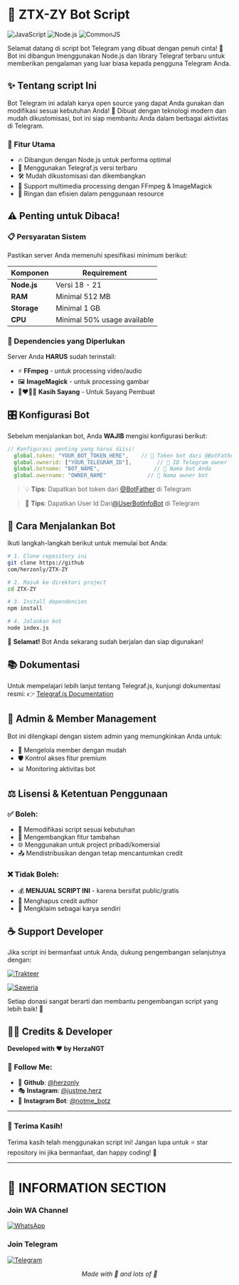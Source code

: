 # 🤖 ZTX-ZY Bot Script

![JavaScript](https://img.shields.io/badge/JavaScript-F7DF1E?style=for-the-badge&logo=javascript&logoColor=black)
![Node.js](https://img.shields.io/badge/Node.js-43853D?style=for-the-badge&logo=node.js&logoColor=white)
![CommonJS](https://img.shields.io/badge/CommonJS-339933?style=for-the-badge&logo=node.js&logoColor=white)

Selamat datang di script bot Telegram yang dibuat dengan penuh cinta! 💝 Bot ini dibangun lmenggunakan Node.js dan library Telegraf terbaru untuk memberikan pengalaman yang luar biasa kepada pengguna Telegram Anda.

## ✨ Tentang script Ini

Bot Telegram ini adalah karya open source yang dapat Anda gunakan dan modifikasi sesuai kebutuhan Anda! 🎨 Dibuat dengan teknologi modern dan mudah dikustomisasi, bot ini siap membantu Anda dalam berbagai aktivitas di Telegram.

### 🚀 Fitur Utama
- 🔥 Dibangun dengan Node.js untuk performa optimal
- 📱 Menggunakan Telegraf.js versi terbaru
- 🛠️ Mudah dikustomisasi dan dikembangkan
- 🎯 Support multimedia processing dengan FFmpeg & ImageMagick
- 💾 Ringan dan efisien dalam penggunaan resource

## ⚠️ Penting untuk Dibaca!

### 📋 Persyaratan Sistem
Pastikan server Anda memenuhi spesifikasi minimum berikut:

| Komponen | Requirement |
|----------|-------------|
| **Node.js** | Versi 18 - 21 |
| **RAM** | Minimal 512 MB |
| **Storage** | Minimal 1 GB |
| **CPU** | Minimal 50% usage available |

### 🔧 Dependencies yang Diperlukan
Server Anda **HARUS** sudah terinstall:
- ⚡ **FFmpeg** - untuk processing video/audio
- 🖼️ **ImageMagick** - untuk processing gambar
- 👨‍❤️‍💋‍👨 **Kasih Sayang** - Untuk Sayang Pembuat

## 🎛️ Konfigurasi Bot

Sebelum menjalankan bot, Anda **WAJIB** mengisi konfigurasi berikut:

```javascript
// Konfigurasi penting yang harus diisi!
  global.token: "YOUR_BOT_TOKEN_HERE",    // 🔑 Token bot dari @BotFather
  global.ownerid: ["YOUR_TELEGRAM_ID"],        // 👤 ID Telegram owner
  global.botname: "BOT_NAME",                 // 🤖 Nama bot Anda
  global.owername: "OWNER_NAME"             // 👑 Nama owner bot
```

> 💡 **Tips**: Dapatkan bot token dari [@BotFather](https://t.me/BotFather) di Telegram

> 🌟 **Tips**: Dapatkan User Id Dari[@UserBotInfoBot](https://t.me/UserBotInfoBot) di Telegram
## 🚀 Cara Menjalankan Bot

Ikuti langkah-langkah berikut untuk memulai bot Anda:

```bash
# 1. Clone repository ini
git clone https://github
com/herzonly/ZTX-ZY

# 2. Masuk ke direktori project
cd ZTX-ZY

# 3. Install dependencies
npm install

# 4. Jalankan bot
node index.js
```

🎉 **Selamat!** Bot Anda sekarang sudah berjalan dan siap digunakan!

## 📚 Dokumentasi

Untuk mempelajari lebih lanjut tentang Telegraf.js, kunjungi dokumentasi resmi:
👉 [Telegraf.js Documentation](https://telegraf.js.org/)

## 🤝 Admin & Member Management

Bot ini dilengkapi dengan sistem admin yang memungkinkan Anda untuk:
- 👑 Mengelola member dengan mudah
- 🛡️ Kontrol akses fitur premium
- 📊 Monitoring aktivitas bot

## ⚖️ Lisensi & Ketentuan Penggunaan

### ✅ Boleh:
- 🔧 Memodifikasi script sesuai kebutuhan
- 🎨 Mengembangkan fitur tambahan
- 🌐 Menggunakan untuk project pribadi/komersial
- 📤 Mendistribusikan dengan tetap mencantumkan credit

### ❌ Tidak Boleh:
- 💰 **MENJUAL SCRIPT INI** - karena bersifat public/gratis
- 🚫 Menghapus credit author
- 📝 Mengklaim sebagai karya sendiri

## ☕ Support Developer

Jika script ini bermanfaat untuk Anda, dukung pengembangan selanjutnya dengan:

[![Trakteer](https://img.shields.io/badge/Trakteer-FF6B6B?style=for-the-badge&logo=ko-fi&logoColor=white)](https://trakteer.id/herzja)

[![Saweria](https://img.shields.io/badge/Saweria-Donate-orange?logo=buymeacoffee&logoColor=white&style=for-the-badge)](https://saweria.co/herza)

Setiap donasi sangat berarti dan membantu pengembangan script yang lebih baik! 🙏

## 👨‍💻 Credits & Developer

**Developed with ❤️ by HerzaNGT**

### 📱 Follow Me:
- 📸 **Github**: [@herzonly](https://github.com/herzonly)
- 🎭 **Instagram**: [@justme.herz](https://instagram.com/justme.herz)
- 🤖 **Instagram Bot**: [@notme_botz](https://instagram.com/notme_botz)

---

### 🌟 Terima Kasih!
Terima kasih telah menggunakan script ini! Jangan lupa untuk ⭐ star repository ini jika bermanfaat, dan happy coding! 🚀

---

# 📣 INFORMATION SECTION
### Join WA Channel
[![WhatsApp](https://img.shields.io/badge/WhatsApp-25D366?style=for-the-badge&logo=whatsapp&logoColor=white)](https://whatsapp.com/channel/0029VaGVOvq1iUxY6WgHLv2R)
### Join Telegram 
[![Telegram](https://img.shields.io/badge/Telegram-2CA5E0?style=for-the-badge&logo=telegram&logoColor=white)](https://t.me/nmbtz_md)

<div align="center">
  <i>Made with 📱 and lots of 🍵</i>
</div>

